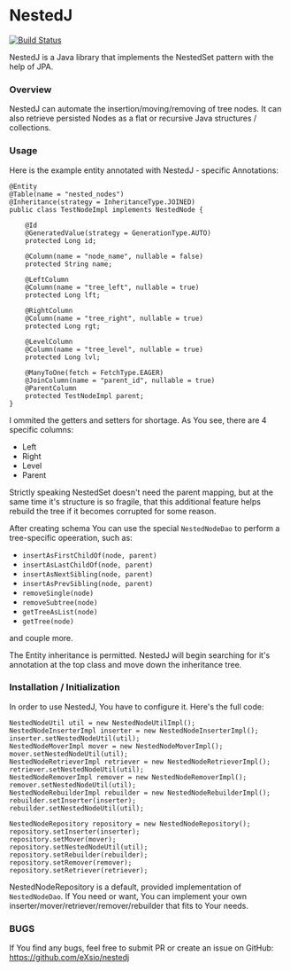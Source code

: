 # NestedJ
[![Build Status](https://travis-ci.org/eXsio/nestedj.svg?branch=master)](https://travis-ci.org/eXsio/nestedj)

NestedJ is a Java library that implements the NestedSet pattern with the help of JPA.

### Overview
NestedJ can automate the insertion/moving/removing of tree nodes. It can also retrieve persisted Nodes as a flat or recursive Java structures / collections.

### Usage

Here is the example entity annotated with NestedJ - specific Annotations:


    @Entity
    @Table(name = "nested_nodes")
    @Inheritance(strategy = InheritanceType.JOINED)
    public class TestNodeImpl implements NestedNode {

        @Id
        @GeneratedValue(strategy = GenerationType.AUTO)
        protected Long id;

        @Column(name = "node_name", nullable = false)
        protected String name;

        @LeftColumn
        @Column(name = "tree_left", nullable = true)
        protected Long lft;

        @RightColumn
        @Column(name = "tree_right", nullable = true)
        protected Long rgt;
    
        @LevelColumn
        @Column(name = "tree_level", nullable = true)
        protected Long lvl;
 
        @ManyToOne(fetch = FetchType.EAGER)
        @JoinColumn(name = "parent_id", nullable = true)
        @ParentColumn
        protected TestNodeImpl parent;
    }


I ommited the getters and setters for shortage. As You see, there are 4 specific columns:
- Left
- Right
- Level
- Parent

Strictly speaking NestedSet doesn't need the parent mapping, but at the same time it's structure is so fragile, that this additional feature helps rebuild the tree if it becomes corrupted for some reason.

After creating schema You can use the special ```NestedNodeDao``` to perform a tree-specific opeeration, such as:

- ```insertAsFirstChildOf(node, parent)```
- ```insertAsLastChildOf(node, parent)```
- ```insertAsNextSibling(node, parent)```
- ```insertAsPrevSibling(node, parent)```
- ```removeSingle(node)```
- ```removeSubtree(node)```
- ```getTreeAsList(node)```
- ```getTree(node)```

and couple more.

The Entity inheritance is permitted. NestedJ will begin searching for it's annotation at the top class and move down the inheritance tree.

### Installation / Initialization

In order to use NestedJ, You have to configure it. Here's the full code:


    NestedNodeUtil util = new NestedNodeUtilImpl();
    NestedNodeInserterImpl inserter = new NestedNodeInserterImpl();
    inserter.setNestedNodeUtil(util);
    NestedNodeMoverImpl mover = new NestedNodeMoverImpl();
    mover.setNestedNodeUtil(util);
    NestedNodeRetrieverImpl retriever = new NestedNodeRetrieverImpl();
    retriever.setNestedNodeUtil(util);
    NestedNodeRemoverImpl remover = new NestedNodeRemoverImpl();
    remover.setNestedNodeUtil(util);
    NestedNodeRebuilderImpl rebuilder = new NestedNodeRebuilderImpl();
    rebuilder.setInserter(inserter);
    rebuilder.setNestedNodeUtil(util);
    
    NestedNodeRepository repository = new NestedNodeRepository();
    repository.setInserter(inserter);
    repository.setMover(mover);
    repository.setNestedNodeUtil(util);
    repository.setRebuilder(rebuilder);
    repository.setRemover(remover);
    repository.setRetriever(retriever);
 

NestedNodeRepository is a default, provided implementation of ```NestedNodeDao```. If You need or want, You can implement your own inserter/mover/retriever/remover/rebuilder that fits to Your needs.


### BUGS

If You find any bugs, feel free to submit PR or create an issue on GitHub: https://github.com/eXsio/nestedj
